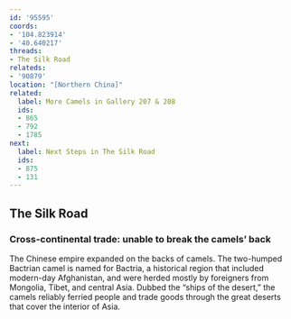 ```yaml
---
id: '95595'
coords:
- '104.823914'
- '40.640217'
threads:
- The Silk Road
relateds:
- '90879'
location: "[Northern China]"
related:
  label: More Camels in Gallery 207 & 208
  ids:
  - 865
  - 792
  - 1785
next:
  label: Next Steps in The Silk Road
  ids:
  - 875
  - 131
---
```


## The Silk Road

### Cross-continental trade: unable to break the camels’ back

The Chinese empire expanded on the backs of camels. The two-humped Bactrian camel is named for Bactria, a historical region that included modern-day Afghanistan, and were herded mostly by foreigners from Mongolia, Tibet, and central Asia. Dubbed the “ships of the desert,” the camels reliably ferried people and trade goods through the great deserts that cover the interior of Asia. 
